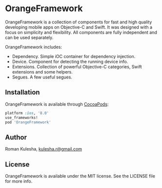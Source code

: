 # OrangeFramework

OrangeFramework is a collection of components for fast and high quality developing mobile apps on Objective-C and Swift. It was designed with a focus on simplicity and flexibility. All components are fully independent and can be used separately.

OrangeFramework includes:
* Dependency. Simple iOC container for dependency injection.
* Device. Component for detecting the running device info.
* Extensions. Collection of powerful Objective-C categories, Swift extensions and some helpers.
* Segues. A few useful segues. 

## Installation

OrangeFramework is available through [CocoaPods](http://cocoapods.org):

```ruby
platform :ios, '8.0'
use_frameworks!
pod 'OrangeFramework'
```

## Author

Roman Kulesha, kulesha.r@gmail.com

## License

OrangeFramework is available under the MIT license. See the LICENSE file for more info.